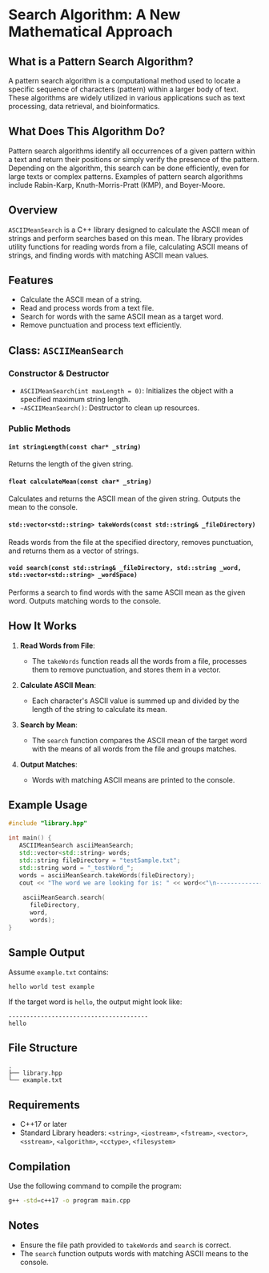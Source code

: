
# Search Algorithm: A New Mathematical Approach

## What is a Pattern Search Algorithm?
A pattern search algorithm is a computational method used to locate a specific sequence of characters (pattern) within a larger body of text. These algorithms are widely utilized in various applications such as text processing, data retrieval, and bioinformatics.


## What Does This Algorithm Do?
Pattern search algorithms identify all occurrences of a given pattern within a text and return their positions or simply verify the presence of the pattern. Depending on the algorithm, this search can be done efficiently, even for large texts or complex patterns. Examples of pattern search algorithms include Rabin-Karp, Knuth-Morris-Pratt (KMP), and Boyer-Moore.


## Overview
`ASCIIMeanSearch` is a C++ library designed to calculate the ASCII mean of strings and perform searches based on this mean. The library provides utility functions for reading words from a file, calculating ASCII means of strings, and finding words with matching ASCII mean values.

## Features
- Calculate the ASCII mean of a string.
- Read and process words from a text file.
- Search for words with the same ASCII mean as a target word.
- Remove punctuation and process text efficiently.

## Class: `ASCIIMeanSearch`

### Constructor & Destructor
- `ASCIIMeanSearch(int maxLength = 0)`: Initializes the object with a specified maximum string length.
- `~ASCIIMeanSearch()`: Destructor to clean up resources.

### Public Methods

#### `int stringLength(const char* _string)`
Returns the length of the given string.

#### `float calculateMean(const char* _string)`
Calculates and returns the ASCII mean of the given string. Outputs the mean to the console.

#### `std::vector<std::string> takeWords(const std::string& _fileDirectory)`
Reads words from the file at the specified directory, removes punctuation, and returns them as a vector of strings.

#### `void search(const std::string& _fileDirectory, std::string _word, std::vector<std::string> _wordSpace)`
Performs a search to find words with the same ASCII mean as the given word. Outputs matching words to the console.

## How It Works
1. **Read Words from File**:
   - The `takeWords` function reads all the words from a file, processes them to remove punctuation, and stores them in a vector.

2. **Calculate ASCII Mean**:
   - Each character's ASCII value is summed up and divided by the length of the string to calculate its mean.

3. **Search by Mean**:
   - The `search` function compares the ASCII mean of the target word with the means of all words from the file and groups matches.

4. **Output Matches**:
   - Words with matching ASCII means are printed to the console.

## Example Usage
```cpp
#include "library.hpp"

int main() {
   ASCIIMeanSearch asciiMeanSearch;
   std::vector<std::string> words;
   std::string fileDirectory = "testSample.txt";
   std::string word = "_testWord_";
   words = asciiMeanSearch.takeWords(fileDirectory);
   cout << "The word we are looking for is: " << word<<"\n-----------------------------------------------------------" << endl; 
    
    asciiMeanSearch.search(
      fileDirectory,
      word,
      words);
}
```

## Sample Output
Assume `example.txt` contains:
```
hello world test example
``` 
If the target word is `hello`, the output might look like:
```
---------------------------------------
hello
```

## File Structure
```
.
├── library.hpp
└── example.txt
```

## Requirements
- C++17 or later
- Standard Library headers: `<string>`, `<iostream>`, `<fstream>`, `<vector>`, `<sstream>`, `<algorithm>`, `<cctype>`, `<filesystem>`

## Compilation
Use the following command to compile the program:
```bash
g++ -std=c++17 -o program main.cpp
```

## Notes
- Ensure the file path provided to `takeWords` and `search` is correct.
- The `search` function outputs words with matching ASCII means to the console.

